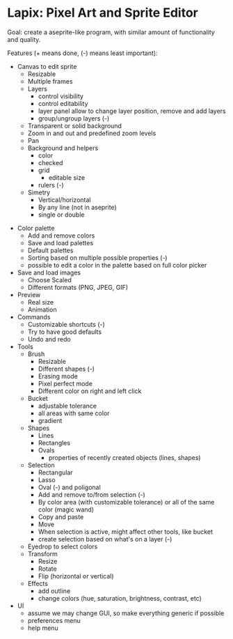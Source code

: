 # Lapix: Pixel Art and Sprite Editor

Goal: create a aseprite-like program, with similar amount of functionality and
quality.

Features (+ means done, (-) means least important):

+ Canvas to edit sprite
  - Resizable
  - Multiple frames
  - Layers
    - control visibility
    - control editability
    - layer panel allow to change layer position, remove and add layers
    - group/ungroup layers (-)
  - Transparent or solid background
  - Zoom in and out and predefined zoom levels
  - Pan
  - Background and helpers
    - color
    - checked
    - grid
      - editable size
    - rulers (-)
  - Simetry
    - Vertical/horizontal
    - By any line (not in aseprite)
    - single or double
- Color palette
  - Add and remove colors
  - Save and load palettes
  - Default palettes
  - Sorting based on multiple possible properties (-)
  - possible to edit a color in the palette based on full color picker
- Save and load images
  - Choose Scaled
  - Different formats (PNG, JPEG, GIF)
- Preview
  - Real size
  - Animation
- Commands
  - Customizable shortcuts (-)
  - Try to have good defaults
  - Undo and redo
- Tools
  + Brush
    - Resizable
    - Different shapes (-)
    - Erasing mode
    - Pixel perfect mode
    - Different color on right and left click
  - Bucket
    - adjustable tolerance
    - all areas with same color
    - gradient
  - Shapes
    - Lines
    - Rectangles
    - Ovals
      - properties of recently created objects (lines, shapes)
  - Selection
    - Rectangular
    - Lasso
    - Oval (-) and poligonal
    - Add and remove to/from selection (-)
    - By color area (with customizable tolerance) or all of the same color
      (magic wand)
    - Copy and paste
    - Move
    - When selection is active, might affect other tools, like bucket
    - create selection based on what's on a layer (-)
  - Eyedrop to select colors
  - Transform
    - Resize
    - Rotate
    - Flip (horizontal or vertical)
  - Effects
    - add outline
    - change colors (hue, saturation, brightness, contrast, etc)
- UI
  + assume we may change GUI, so make everything generic if possible
  - preferences menu
  - help menu

